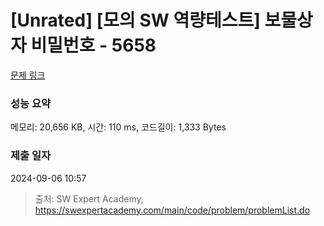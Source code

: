# [Unrated] [모의 SW 역량테스트] 보물상자 비밀번호 - 5658 

[문제 링크](https://swexpertacademy.com/main/code/problem/problemDetail.do?contestProbId=AWXRUN9KfZ8DFAUo) 

### 성능 요약

메모리: 20,656 KB, 시간: 110 ms, 코드길이: 1,333 Bytes

### 제출 일자

2024-09-06 10:57



> 출처: SW Expert Academy, https://swexpertacademy.com/main/code/problem/problemList.do